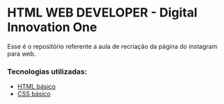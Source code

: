 # HTML WEB DEVELOPER - Digital Innovation One

Esse é o repositório referente a aula de recriação da página do instagram para web.

### Tecnologias utilizadas:

* [HTML básico](https://www.w3schools.com/html/)
* [CSS básico](https://developer.mozilla.org/pt-BR/docs/Web/CSS)



